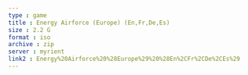 ```yaml
---
type : game
title : Energy Airforce (Europe) (En,Fr,De,Es)
size : 2.2 G
format : iso
archive : zip
server : myrient
link2 : Energy%20Airforce%20%28Europe%29%20%28En%2CFr%2CDe%2CEs%29
---
```

